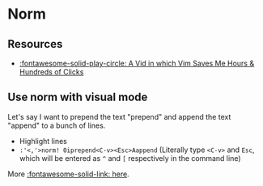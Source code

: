 Norm
===

Resources
---
- [:fontawesome-solid-play-circle: A Vid in which Vim Saves Me Hours & Hundreds of Clicks](https://www.youtube.com/watch?v=hraHAZ1-RaM)

Use norm with visual mode
---

Let's say I want to prepend the text "prepend" and append the text "append" to a
bunch of lines.

- Highlight lines
- `:'<,'>norm! 0iprepend<C-v><Esc>Aappend` (Literally type `<C-v>` and `Esc`,
    which will be entered as `^` and `[` respectively in the command line)

More [:fontawesome-solid-link: here](https://www.reddit.com/r/vim/comments/4ofv82/the_normal_command_is_really_cool/).
